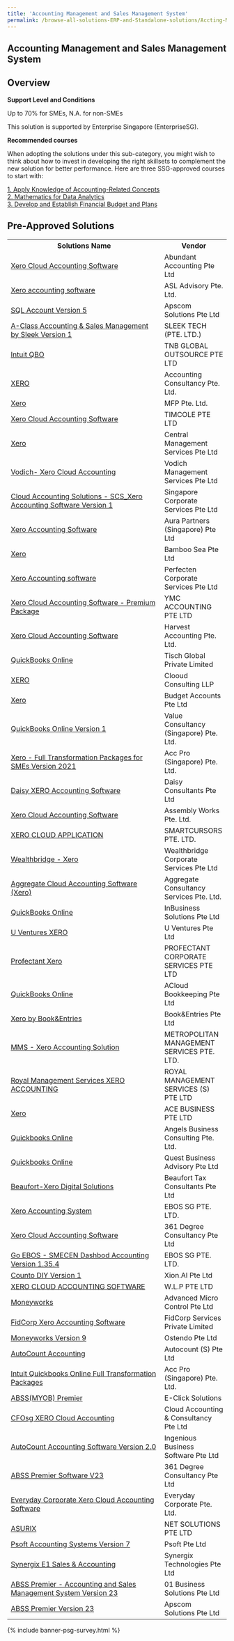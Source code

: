 ```yaml
---
title: 'Accounting Management and Sales Management System'
permalink: /browse-all-solutions-ERP-and-Standalone-solutions/Accting-Mgmt-and-Sales-Mgmt-System
---
```


## Accounting Management and Sales Management System
## Overview

**Support Level and Conditions**

Up to 70% for SMEs, N.A. for non-SMEs

This solution is supported by Enterprise Singapore (EnterpriseSG).

**Recommended courses**

When adopting the solutions under this sub-category, you might wish to think about how to invest in developing the right skillsets to complement the new solution for better performance. Here are three SSG-approved courses to start with:

<a href='https://sfec.enterprisejobskills.gov.sg/Course_Internet/CourseDetail/?CoursesReferenceNumber=TGS-2019502253'  target='_blank' rel='noopener'>1. Apply Knowledge of Accounting-Related Concepts</a><br>
<a href='https://sfec.enterprisejobskills.gov.sg/Course_Internet/CourseDetail/?CoursesReferenceNumber=TGS-2021003748'  target='_blank' rel='noopener'>2. Mathematics for Data Analytics</a><br>
<a href='https://sfec.enterprisejobskills.gov.sg/Course_Internet/CourseDetail/?CoursesReferenceNumber=TGS-2016500598'  target='_blank' rel='noopener'>3. Develop and Establish Financial Budget and Plans</a><br>

## Pre-Approved Solutions

<table>
<tr>
<th style='width: auto;'><b>Solutions Name</b></th>
<th style='width: 30%;'><b>Vendor</b></th>
</tr>
<tr>
<td><a href='/productivity-solutions-grant/solutionrepo/solution1157' target='_blank'>Xero Cloud Accounting Software</a><br></td>
<td>Abundant Accounting Pte Ltd </td>
</tr>
<tr>
<td><a href='/productivity-solutions-grant/solutionrepo/solution1162' target='_blank'>Xero accounting software</a><br></td>
<td>ASL Advisory Pte. Ltd.</td>
</tr>
<tr>
<td><a href='/productivity-solutions-grant/solutionrepo/solution1434' target='_blank'>SQL Account Version 5</a><br></td>
<td>Apscom Solutions Pte Ltd</td>
</tr>
<tr>
<td><a href='/productivity-solutions-grant/solutionrepo/solution1574' target='_blank'>A-Class Accounting & Sales Management by Sleek Version 1</a><br></td>
<td>SLEEK TECH (PTE. LTD.)</td>
</tr>
<tr>
<td><a href='/productivity-solutions-grant/solutionrepo/solution1693' target='_blank'>Intuit QBO</a><br></td>
<td>TNB GLOBAL OUTSOURCE PTE LTD</td>
</tr>
<tr>
<td><a href='/productivity-solutions-grant/solutionrepo/solution1759' target='_blank'>XERO</a><br></td>
<td>Accounting Consultancy Pte. Ltd.</td>
</tr>
<tr>
<td><a href='/productivity-solutions-grant/solutionrepo/solution1764' target='_blank'>Xero</a><br></td>
<td>MFP Pte. Ltd.</td>
</tr>
<tr>
<td><a href='/productivity-solutions-grant/solutionrepo/solution1791' target='_blank'>Xero Cloud Accounting Software</a><br></td>
<td>TIMCOLE PTE LTD</td>
</tr>
<tr>
<td><a href='/productivity-solutions-grant/solutionrepo/solution1804' target='_blank'>Xero</a><br></td>
<td>Central Management Services Pte Ltd</td>
</tr>
<tr>
<td><a href='/productivity-solutions-grant/solutionrepo/solution1980' target='_blank'>Vodich- Xero Cloud Accounting</a><br></td>
<td>Vodich Management Services Pte Ltd</td>
</tr>
<tr>
<td><a href='/productivity-solutions-grant/solutionrepo/solution2067' target='_blank'>Cloud Accounting Solutions - SCS_Xero Accounting Software Version 1</a><br></td>
<td>Singapore Corporate Services Pte Ltd</td>
</tr>
<tr>
<td><a href='/productivity-solutions-grant/solutionrepo/solution2094' target='_blank'>Xero Accounting Software</a><br></td>
<td>Aura Partners (Singapore) Pte Ltd</td>
</tr>
<tr>
<td><a href='/productivity-solutions-grant/solutionrepo/solution2100' target='_blank'>Xero</a><br></td>
<td>Bamboo Sea Pte Ltd</td>
</tr>
<tr>
<td><a href='/productivity-solutions-grant/solutionrepo/solution2194' target='_blank'>Xero Accounting software</a><br></td>
<td>Perfecten Corporate Services Pte Ltd</td>
</tr>
<tr>
<td><a href='/productivity-solutions-grant/solutionrepo/solution2204' target='_blank'>Xero Cloud Accounting Software - Premium Package</a><br></td>
<td>YMC ACCOUNTING PTE LTD</td>
</tr>
<tr>
<td><a href='/productivity-solutions-grant/solutionrepo/solution2231' target='_blank'>Xero Cloud Accounting Software</a><br></td>
<td>Harvest Accounting Pte. Ltd.</td>
</tr>
<tr>
<td><a href='/productivity-solutions-grant/solutionrepo/solution2236' target='_blank'>QuickBooks Online</a><br></td>
<td>Tisch Global Private Limited</td>
</tr>
<tr>
<td><a href='/productivity-solutions-grant/solutionrepo/solution2312' target='_blank'>XERO</a><br></td>
<td>Clooud Consulting LLP</td>
</tr>
<tr>
<td><a href='/productivity-solutions-grant/solutionrepo/solution2383' target='_blank'>Xero</a><br></td>
<td>Budget Accounts Pte Ltd</td>
</tr>
<tr>
<td><a href='/productivity-solutions-grant/solutionrepo/solution2390' target='_blank'>QuickBooks Online Version 1</a><br></td>
<td>Value Consultancy (Singapore) Pte. Ltd.</td>
</tr>
<tr>
<td><a href='/productivity-solutions-grant/solutionrepo/solution2422' target='_blank'>Xero - Full Transformation Packages for SMEs Version 2021</a><br></td>
<td>Acc Pro (Singapore) Pte. Ltd.</td>
</tr>
<tr>
<td><a href='/productivity-solutions-grant/solutionrepo/solution2427' target='_blank'>Daisy XERO Accounting Software</a><br></td>
<td>Daisy Consultants Pte Ltd</td>
</tr>
<tr>
<td><a href='/productivity-solutions-grant/solutionrepo/solution2457' target='_blank'>Xero Cloud Accounting Software</a><br></td>
<td>Assembly Works Pte. Ltd.</td>
</tr>
<tr>
<td><a href='/productivity-solutions-grant/solutionrepo/solution2492' target='_blank'>XERO CLOUD APPLICATION</a><br></td>
<td>SMARTCURSORS PTE. LTD.</td>
</tr>
<tr>
<td><a href='/productivity-solutions-grant/solutionrepo/solution2531' target='_blank'>Wealthbridge - Xero</a><br></td>
<td>Wealthbridge Corporate Services Pte Ltd</td>
</tr>
<tr>
<td><a href='/productivity-solutions-grant/solutionrepo/solution2537' target='_blank'>Aggregate Cloud Accounting Software (Xero)</a><br></td>
<td>Aggregate Consultancy Services Pte. Ltd.</td>
</tr>
<tr>
<td><a href='/productivity-solutions-grant/solutionrepo/solution2546' target='_blank'>QuickBooks Online</a><br></td>
<td>InBusiness Solutions Pte Ltd</td>
</tr>
<tr>
<td><a href='/productivity-solutions-grant/solutionrepo/solution2557' target='_blank'>U Ventures XERO</a><br></td>
<td>U Ventures Pte Ltd</td>
</tr>
<tr>
<td><a href='/productivity-solutions-grant/solutionrepo/solution2577' target='_blank'>Profectant Xero</a><br></td>
<td>PROFECTANT CORPORATE SERVICES PTE LTD</td>
</tr>
<tr>
<td><a href='/productivity-solutions-grant/solutionrepo/solution2585' target='_blank'>QuickBooks Online</a><br></td>
<td>ACloud Bookkeeping Pte Ltd</td>
</tr>
<tr>
<td><a href='/productivity-solutions-grant/solutionrepo/solution2590' target='_blank'>Xero by Book&Entries</a><br></td>
<td>Book&Entries Pte Ltd</td>
</tr>
<tr>
<td><a href='/productivity-solutions-grant/solutionrepo/solution2612' target='_blank'>MMS - Xero Accounting Solution</a><br></td>
<td>METROPOLITAN MANAGEMENT SERVICES PTE. LTD.</td>
</tr>
<tr>
<td><a href='/productivity-solutions-grant/solutionrepo/solution2650' target='_blank'>Royal Management Services XERO ACCOUNTING</a><br></td>
<td>ROYAL MANAGEMENT SERVICES (S) PTE LTD</td>
</tr>
<tr>
<td><a href='/productivity-solutions-grant/solutionrepo/solution2670' target='_blank'>Xero</a><br></td>
<td>ACE BUSINESS PTE LTD</td>
</tr>
<tr>
<td><a href='/productivity-solutions-grant/solutionrepo/solution2673' target='_blank'>Quickbooks Online</a><br></td>
<td>Angels Business Consulting Pte. Ltd.</td>
</tr>
<tr>
<td><a href='/productivity-solutions-grant/solutionrepo/solution2762' target='_blank'>Quickbooks Online</a><br></td>
<td>Quest Business Advisory Pte Ltd</td>
</tr>
<tr>
<td><a href='/productivity-solutions-grant/solutionrepo/solution2777' target='_blank'>Beaufort-Xero Digital Solutions</a><br></td>
<td>Beaufort Tax Consultants Pte Ltd</td>
</tr>
<tr>
<td><a href='/productivity-solutions-grant/solutionrepo/solution2782' target='_blank'>Xero Accounting System</a><br></td>
<td>EBOS SG PTE. LTD.</td>
</tr>
<tr>
<td><a href='/productivity-solutions-grant/solutionrepo/solution2825' target='_blank'>Xero Cloud Accounting Software</a><br></td>
<td>361 Degree Consultancy Pte Ltd</td>
</tr>
<tr>
<td><a href='/productivity-solutions-grant/solutionrepo/solution2846' target='_blank'>Go EBOS - SMECEN Dashbod Accounting Version 1.35.4</a><br></td>
<td>EBOS SG PTE. LTD.</td>
</tr>
<tr>
<td><a href='/productivity-solutions-grant/solutionrepo/solution2943' target='_blank'>Counto DIY Version 1</a><br></td>
<td>Xion.AI Pte Ltd</td>
</tr>
<tr>
<td><a href='/productivity-solutions-grant/solutionrepo/solution3004' target='_blank'>XERO CLOUD ACCOUNTING SOFTWARE</a><br></td>
<td>W.L.P PTE LTD</td>
</tr>
<tr>
<td><a href='/productivity-solutions-grant/solutionrepo/solution3010' target='_blank'>Moneyworks</a><br></td>
<td>Advanced Micro Control Pte Ltd</td>
</tr>
<tr>
<td><a href='/productivity-solutions-grant/solutionrepo/solution3077' target='_blank'>FidCorp Xero Accounting Software</a><br></td>
<td>FidCorp Services Private Limited</td>
</tr>
<tr>
<td><a href='/productivity-solutions-grant/solutionrepo/solution3117' target='_blank'>Moneyworks Version 9</a><br></td>
<td>Ostendo Pte Ltd</td>
</tr>
<tr>
<td><a href='/productivity-solutions-grant/solutionrepo/solution3125' target='_blank'>AutoCount Accounting</a><br></td>
<td>Autocount (S) Pte Ltd</td>
</tr>
<tr>
<td><a href='/productivity-solutions-grant/solutionrepo/solution3148' target='_blank'>Intuit Quickbooks Online Full Transformation Packages</a><br></td>
<td>Acc Pro (Singapore) Pte. Ltd.</td>
</tr>
<tr>
<td><a href='/productivity-solutions-grant/solutionrepo/solution3164' target='_blank'>ABSS(MYOB) Premier</a><br></td>
<td>E-Click Solutions</td>
</tr>
<tr>
<td><a href='/productivity-solutions-grant/solutionrepo/solution3181' target='_blank'>CFOsg XERO Cloud Accounting</a><br></td>
<td>Cloud Accounting & Consultancy Pte Ltd</td>
</tr>
<tr>
<td><a href='/productivity-solutions-grant/solutionrepo/solution3216' target='_blank'>AutoCount Accounting Software Version 2.0</a><br></td>
<td>Ingenious Business Software Pte Ltd</td>
</tr>
<tr>
<td><a href='/productivity-solutions-grant/solutionrepo/solution3255' target='_blank'>ABSS Premier Software V23</a><br></td>
<td>361 Degree Consultancy Pte Ltd</td>
</tr>
<tr>
<td><a href='/productivity-solutions-grant/solutionrepo/solution3260' target='_blank'>Everyday Corporate Xero Cloud Accounting Software</a><br></td>
<td>Everyday Corporate Pte. Ltd.</td>
</tr>
<tr>
<td><a href='/productivity-solutions-grant/solutionrepo/solution3269' target='_blank'>ASURIX</a><br></td>
<td>NET SOLUTIONS PTE LTD</td>
</tr>
<tr>
<td><a href='/productivity-solutions-grant/solutionrepo/solution3273' target='_blank'>Psoft Accounting Systems Version 7</a><br></td>
<td>Psoft Pte Ltd</td>
</tr>
<tr>
<td><a href='/productivity-solutions-grant/solutionrepo/solution3294' target='_blank'>Synergix E1 Sales & Accounting</a><br></td>
<td>Synergix Technologies Pte Ltd</td>
</tr>
<tr>
<td><a href='/productivity-solutions-grant/solutionrepo/solution3307' target='_blank'>ABSS Premier - Accounting and Sales Management System Version 23</a><br></td>
<td>01 Business Solutions Pte Ltd</td>
</tr>
<tr>
<td><a href='/productivity-solutions-grant/solutionrepo/solution3322' target='_blank'>ABSS Premier Version 23</a><br></td>
<td>Apscom Solutions Pte Ltd</td>
</tr>
</table>

{% include banner-psg-survey.html %}
